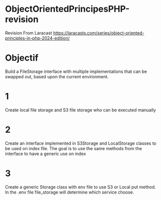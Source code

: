 # ObjectOrientedPrincipesPHP-revision

Revision From Laracast https://laracasts.com/series/object-oriented-principles-in-php-2024-edition/

# Objectif

Build a FileStorage interface with multiple implementations that can be swapped out, based upon the current environment.

# 1

Create local file storage and S3 file storage who can be executed manually

# 2

Create an interface implemented in S3Storage and LocalStorage classes to be used on index file.
The goal is to use the same methods from the interface to have a generic use on index

# 3

Create a generic Storage class with env file to use S3 or Local put method.
In the .env file file_storage will determine which service choose.


